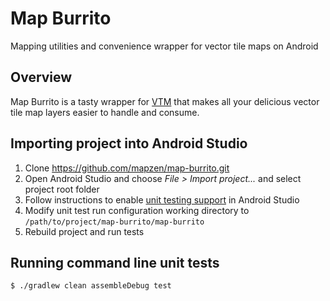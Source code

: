 # Map Burrito
Mapping utilities and convenience wrapper for vector tile maps on Android

## Overview
Map Burrito is a tasty wrapper for [VTM](https://github.com/mapzen/vtm) that makes all your delicious vector tile map layers easier to handle and consume.

## Importing project into Android Studio
1. Clone https://github.com/mapzen/map-burrito.git
2. Open Android Studio and choose _File > Import project..._ and select project root folder
3. Follow instructions to enable [unit testing support](http://tools.android.com/tech-docs/unit-testing-support) in Android Studio
4. Modify unit test run configuration working directory to `/path/to/project/map-burrito/map-burrito`
5. Rebuild project and run tests

## Running command line unit tests
```bash
$ ./gradlew clean assembleDebug test
```
